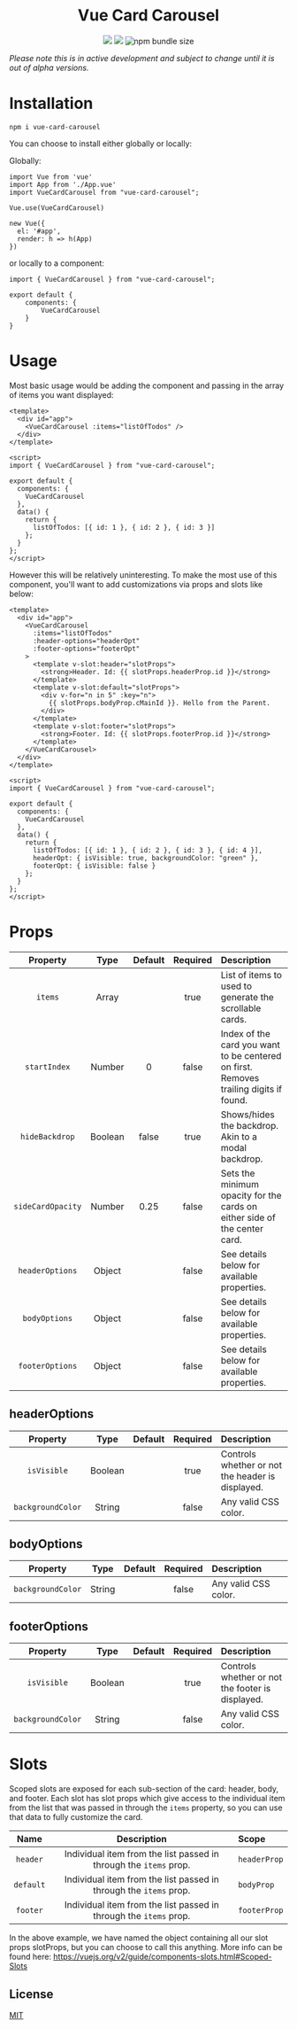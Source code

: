 <h1 align="center">Vue Card Carousel</h1>

<p align="center">
  <img src="https://img.shields.io/npm/v/vue-card-carousel.svg">
  <img src="https://img.shields.io/github/issues/TheQuail13/vue-card-carousel.svg">
  <img alt="npm bundle size" src="https://img.shields.io/bundlephobia/minzip/vue-glide-js.svg">
</p>

_Please note this is in active development and subject to change until it is out of alpha versions._

# Installation

```
npm i vue-card-carousel
```

You can choose to install either globally or locally:

Globally:

```
import Vue from 'vue'
import App from './App.vue'
import VueCardCarousel from "vue-card-carousel";

Vue.use(VueCardCarousel)

new Vue({
  el: '#app',
  render: h => h(App)
})
```

or locally to a component:

```
import { VueCardCarousel } from "vue-card-carousel";

export default {
    components: {
        VueCardCarousel
    }
}
```

# Usage

Most basic usage would be adding the component and passing in the array of items you want displayed:

```
<template>
  <div id="app">
    <VueCardCarousel :items="listOfTodos" />
  </div>
</template>

<script>
import { VueCardCarousel } from "vue-card-carousel";

export default {
  components: {
    VueCardCarousel
  },
  data() {
    return {
      listOfTodos: [{ id: 1 }, { id: 2 }, { id: 3 }]
    };
  }
};
</script>
```

However this will be relatively uninteresting. To make the most use of this component, you'll want to add customizations via props and slots like below:

```
<template>
  <div id="app">
    <VueCardCarousel
      :items="listOfTodos"
      :header-options="headerOpt"
      :footer-options="footerOpt"
    >
      <template v-slot:header="slotProps">
        <strong>Header. Id: {{ slotProps.headerProp.id }}</strong>
      </template>
      <template v-slot:default="slotProps">
        <div v-for="n in 5" :key="n">
          {{ slotProps.bodyProp.cMainId }}. Hello from the Parent.
        </div>
      </template>
      <template v-slot:footer="slotProps">
        <strong>Footer. Id: {{ slotProps.footerProp.id }}</strong>
      </template>
    </VueCardCarousel>
  </div>
</template>

<script>
import { VueCardCarousel } from "vue-card-carousel";

export default {
  components: {
    VueCardCarousel
  },
  data() {
    return {
      listOfTodos: [{ id: 1 }, { id: 2 }, { id: 3 }, { id: 4 }],
      headerOpt: { isVisible: true, backgroundColor: "green" },
      footerOpt: { isVisible: false }
    };
  }
};
</script>
```

# Props

|     Property      |  Type   | Default | Required | Description                                                                           |
| :---------------: | :-----: | :-----: | :------: | :------------------------------------------------------------------------------------ |
|      `items`      |  Array  |         |   true   | List of items to used to generate the scrollable cards.                               |
|   `startIndex`    | Number  |    0    |  false   | Index of the card you want to be centered on first. Removes trailing digits if found. |
|  `hideBackdrop`   | Boolean |  false  |   true   | Shows/hides the backdrop. Akin to a modal backdrop.                                   |
| `sideCardOpacity` | Number  |  0.25   |  false   | Sets the minimum opacity for the cards on either side of the center card.             |
|  `headerOptions`  | Object  |         |  false   | See details below for available properties.                                           |
|   `bodyOptions`   | Object  |         |  false   | See details below for available properties.                                           |
|  `footerOptions`  | Object  |         |  false   | See details below for available properties.                                           |

## headerOptions

|     Property      |  Type   | Default | Required | Description                                      |
| :---------------: | :-----: | :-----: | :------: | :----------------------------------------------- |
|    `isVisible`    | Boolean |         |   true   | Controls whether or not the header is displayed. |
| `backgroundColor` | String  |         |  false   | Any valid CSS color.                             |

## bodyOptions

|     Property      |  Type  | Default | Required | Description          |
| :---------------: | :----: | :-----: | :------: | :------------------- |
| `backgroundColor` | String |         |  false   | Any valid CSS color. |

## footerOptions

|     Property      |  Type   | Default | Required | Description                                      |
| :---------------: | :-----: | :-----: | :------: | :----------------------------------------------- |
|    `isVisible`    | Boolean |         |   true   | Controls whether or not the footer is displayed. |
| `backgroundColor` | String  |         |  false   | Any valid CSS color.                             |

# Slots

Scoped slots are exposed for each sub-section of the card: header, body, and footer. Each slot has slot props which give access to the individual item from the list that was passed in through the `items` property, so you can use that data to fully customize the card.

|   Name    |                            Description                            | Scope        |
| :-------: | :---------------------------------------------------------------: | :----------- |
| `header`  | Individual item from the list passed in through the `items` prop. | `headerProp` |
| `default` | Individual item from the list passed in through the `items` prop. | `bodyProp`   |
| `footer`  | Individual item from the list passed in through the `items` prop. | `footerProp` |

In the above example, we have named the object containing all our slot props slotProps, but you can choose to call this anything. More info can be found here: https://vuejs.org/v2/guide/components-slots.html#Scoped-Slots

## License

[MIT](http://opensource.org/licenses/MIT)
